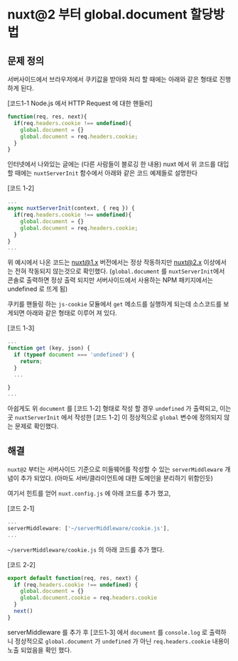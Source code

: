 # nuxt@2 부터 global.document 할당방법


## 문제 정의
서버사이드에서 브라우저에서 쿠키값을 받아와 처리 할 때에는 아래와 같은 형태로 진행하게 된다.

[코드1-1 Node.js 에서 HTTP Request 에 대한 핸들러]
```JavaScript
function(req, res, next){
  if(req.headers.cookie !== undefined){
    global.document = {}
    global.document = req.headers.cookie;
  }
}
```

인터넷에서 나와있는 글에는 (다른 사람들이 블로깅 한 내용) nuxt 에서 위 코드를 대입 할 때에는 `nuxtServerInit` 함수에서 아래와 같은 코드 예제들로 설명한다

[코드 1-2]
```JavaScript
...
async nuxtServerInit(context, { req }) {
  if(req.headers.cookie !== undefined){
    global.document = {}
    global.document = req.headers.cookie;
  } 
}
...
```

위 예시에서 나온 코드는 nuxt@1.x 버전에서는 정상 작동하지만 nuxt@2.x 이상에서는 전혀 작동되지 않는것으로 확인했다. (`global.document` 를 `nuxtServerInit`에서 콘솔로 출력하면 정상 출력 되지만 서버사이드에서 사용하는 NPM 패키지에서는 undefined 로 뜨게 됨)

쿠키를 핸들링 하는 `js-cookie` 모듈에서 `get` 메소드를 실행하게 되는데 소스코드를 보게되면 아래와 같은 형태로 이루어 져 있다.

[코드 1-3]
```JavaScript
...
function get (key, json) {
  if (typeof document === 'undefined') {
    return;
  }
  ...

}
...
```

아쉽게도 위 `document` 를 [코드 1-2] 형태로 작성 할 경우 `undefined` 가 출력되고, 이는 곳 `nuxtServerInit` 에서 작성한 [코드 1-2] 이 정상적으로 `global` 변수에 정의되지 않는 문제로 확인했다.


## 해결

`nuxt@2` 부터는 서버사이드 기준으로 미들웨어를 작성할 수 있는 `serverMiddleware` 개념이 추가 되었다.  (아마도 서버/클라이언트에 대한 도메인을 분리하기 위함인듯)


여기서 힌트를 얻어 `nuxt.config.js` 에 아래 코드를 추가 했고,

[코드 2-1]
```JavaScript
...
serverMiddleware: ['~/serverMiddleware/cookie.js'],
...
```


`~/serverMiddleware/cookie.js` 의 아래 코드를 추가 했다.

[코드 2-2]
```JavaScript
export default function(req, res, next) {
  if (req.headers.cookie !== undefined) {
    global.document = {}
    global.document.cookie = req.headers.cookie
  }
  next()
}
```

serverMiddleware 를 추가 후 [코드1-3] 에서 `document` 를 `console.log` 로 출력하니 정상적으로 `global.document` 가 `undefined` 가 아닌 `req.headers.cookie` 내용이 노출 되었음을 확인 했다.